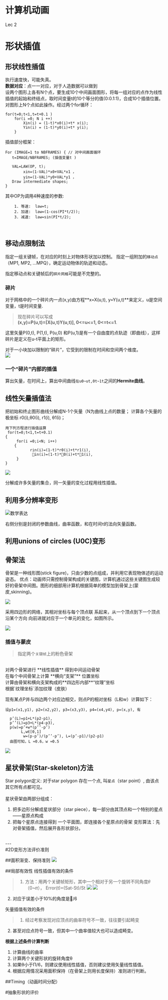 # 计算机动画
Lec 2
# 形状插值
## 形状线性插值
执行速度快，可能失真。<br>
**数据对应**：点一一对应，对于人造数据可以做到<br>
设两个图形上各有N个点，要生成10个中间画面图形，将每一组对应的点作为线性插值的起始和终结点，取时间变量t的10个等分的值(0:0.1:1)，合成10个插值位置。对图形上N个点如此操作。经过两个for循环：

	for(t=0;t<1,t=t+0.1 )
		for(i =0; N i ++)
			Xin(i) = (1-t)*x0(i)+t* x(i);
			Yin(i) = (1-t)*y0(i)+t* y(i);
		} 
插值部分框架：	
>

	For (IMAGE=1 to NBFRAMES) { // 对中间画面循环
	   t=IMAGE/NBFRAMES; (插值变量t )
	
	   VAL=LAW(OP, t);
	        xin=(1-VAL)*x0+VAL*x1 ，
	        yin=(1-VAL)*y0+VAL*y1 ，
	   Draw intermediate shapes;
	}


   其中OP为调用4种速度的参数: 

        1. 等速:  law=t;
        2. 加速:  law=(1-cos(PI*t/2));
        3. 减速:  law=sin(PI*t/2);
<br>

## 移动点限制法
指定一组关键帧，在对应的时刻上对物体形状加以控制。
指定一组附加的`移动点`（MP1, MP2, ...MPQ），确定运动物体的轨迹和动态。 

指定移动点和关键帧后的`碎片网格`可能是不完整的。
### 碎片
>
对于网格中的一个碎片内一点(x,y)由方程**x=X(u,t), y=Y(u,t)**来定义，u是空间变量，t是时间变量.<br>
>现在碎片可以写成<br>
        **(x,y)=P(u,t)=[X(u,t)Y(u,t)],   0<=u<=1, 0<=t<=1**.
   
这里矢量P(0,t), P(1,t), P(u,0) 和P(u,1)是有一个自由度的点轨迹（即曲线），这样碎片是定义在u-t平面上的矩形。

对于一小块加以限制的“碎片”，它受到的限制在时间和空间两个维度。<br>
![](https://i.imgur.com/u2DG9z4.png)

### 一个“碎片”内部的插值
算出矢量，在时间上，算出中间曲线`在u0~ut,0t~1t`之间的**Hermite曲线**。


## 线性矢量插值法
把初始和终止图形曲线分解成N-1个矢量（N为曲线上点的数量；
计算各个矢量的极坐标 r0(i),θ0(i), r1(i), θ1(i)；

	用下列方程进行插值运算                               
     for(t=0;t<1,t=t+0.1)
	{
         for(i =0;i<N; i++)
		{                           
               rin(i)=(1-t)*r0(i)+t*r1(i), 
                in(i)=(1-t)*0(i)+t*1(i),
	     }
	}


![](https://i.imgur.com/cBOmKQu.jpg)

分解成许多矢量的集合，同一矢量的变化过程用线性插值。



## 利用多分辨率变形

![数学表达](https://i.imgur.com/eT6hkno.jpg)

右侧分别是封闭的参数曲线，曲率函数，和在时间τ的法向矢量函数。

## 利用unions of circles (U0C)变形

## 骨架法

骨架是一种线形图(stick figure)，只由少数的点组成，并利用它表现物体述的运动姿态。
优点：动画师只需控制骨架构成的关键图，计算机通过这些关键图生成较好的骨架中间图。图形的细部用计算机根据简单的模型加到骨架上(蒙皮,skinning)。

![](https://i.imgur.com/7eFjWW3.jpg)

采用四边形的网络，其相对坐标与每个顶点联
系起来，从一个顶点到下一个顶点沿某个方向
向前进就对应于一个单元的变化，如图所示。

![](https://i.imgur.com/vJBhRuD.png)

### 插值与蒙皮
>指定两个`关键帧`上的粉色骨架
<br>
对两个骨架进行 **线性插值** 得到中间运动骨架
<br>
在每个中间骨架上计算 **横向“支架”** 位置坐标
<br>
计算由骨架和横向支架构成的**四边形内部**“纹理”坐标
<br>
根据`纹理坐标`添加纹理（皮肤）

现有某点P并与四边两个对应边相交，则点P的相对坐标（L和w）计算如下：


	设p1=(x1,y1), p2=(x2,y2), p3=(x3,y3), p4=(x4,y4), p=(x,y), 有

      p’(L)=p1+L*(p2-p1),
      p’’(L)=p3+L*(p4-p3),
      p(w)=p’+w*(p’’-p’)
           L,w∈[0,1]
            w=(p-p’)/(p’’-p’), L=(p’-p1)/(p2-p1)
      由图可知，L ≈0.6，w ≈0.5

![](https://i.imgur.com/A0srlst.jpg)


## 星状骨架(Star-skeleton)方法
Star polygon定义: 对于star polygon 存在一个点, 叫`星点`（star point）, 由该点其它所有点都可见。<br><br>
星状骨架由两部分组成：

1. 把多边形分解成星状部分（star piece），每一部分由其顶点和一个特别的星点——星原点构成<br>
2. 把每个星原点连接得到 一个平面图，即连接各个星原点的骨架
变形算法：先对骨架插值，然后展开各形状部分。
<br>
---
<br>
#2D变形方法评价准则

##面积渐变、保持准则
![](https://i.imgur.com/nW1peTb.png)

##局部有效性
线性插值有效的条件<br>

>1. 方法：用两个关键帧矩形，其中一个相对于另一个旋转不同角度𝜃 （0~𝜋）， Error(t)=(Sat-St)/St
>![](https://i.imgur.com/aHQZ3EJ.png)
>![](https://i.imgur.com/x5pq5eS.jpg)
2. 对应于误差小于10%的角度是/6


矢量插值有效的条件<br>
>1. 经过考察发现对应顶点的曲率符号不一致，往往要引起畸变
2.  甚至对应点符号一致，但其中一个曲率值较大也可以造成畸变。

**根据上述条件计算判断**

1. 计算曲线的曲率
2. 计算两个关键形状的旋转角度θ
3. 如果θ小于Π/6，则建议使用线性插值，否则建议使用矢量线性插值。
4. 根据应用情况采用面积保持（在骨架上则用长度保持）准则进行判断。

##Timing（动画时间分配）


#抽象形状的评价